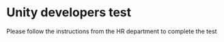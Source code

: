 # Unity developers test

Please follow the instructions from the HR department to complete the test
